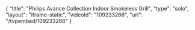 {
    "title": "Philips Avance Collection Indoor Smokeless Grill",
    "type": "solo",
    "layout": "iframe-static",
    "videoId": "109233266",
    "url": "\/tvpembed\/109233266"
}